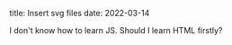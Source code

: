 title: Insert svg files
date: 2022-03-14
<body>
  I don't know how to learn JS. Should I learn HTML firstly?
  </body>
